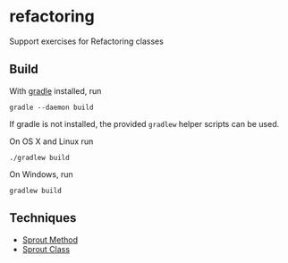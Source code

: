 # refactoring
Support exercises for Refactoring classes


## Build
With [gradle](http://gradle.org) installed, run

    gradle --daemon build

If gradle is not installed, the provided `gradlew` helper scripts can be used.

On OS X and Linux run

    ./gradlew build

On Windows, run

    gradlew build


## Techniques

* [Sprout Method](/src/main/java/it/bebox/refactoring/sproutmethod)
* [Sprout Class](/src/main/java/it/bebox/refactoring/sproutclass)